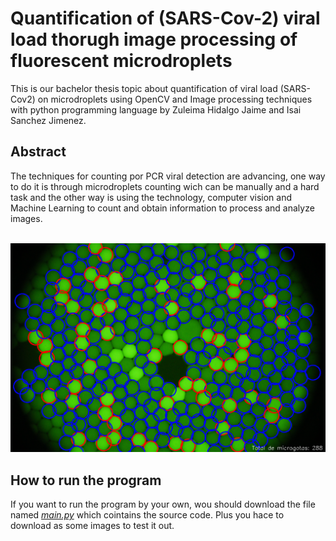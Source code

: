 <h1>Quantification of (SARS-Cov-2) viral load thorugh image processing of fluorescent microdroplets</h1>
This is our bachelor thesis topic about quantification of viral load (SARS-Cov2) on microdroplets using OpenCV and Image processing techniques with python programming language by Zuleima Hidalgo Jaime and Isai Sanchez Jimenez.
<h2>Abstract</h2>
<p>The techniques for counting por PCR viral detection are advancing,
one way to do it is through microdroplets counting wich can be manually and 
a hard task and the other way is using the technology, computer vision and Machine Learning
to count and obtain information to process and analyze images.</p>
<br>
<img src="img/MG_CVM_KMEAN.png">
<h2>How to run the program</h2>
<p>If you want to run the program by your own, wou should download the file named <a href="src/main.py"><em>main.py</em></a> which cointains the source code. Plus you hace to download as some images to test it out.</p>
